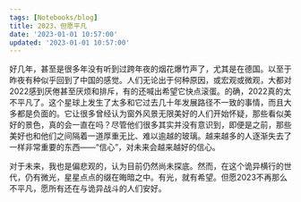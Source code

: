 ```yaml
---
tags: [Notebooks/blog]
title: 2023，但愿平凡
date: '2023-01-01 10:57:00'
updated: '2023-01-01 10:57:00'
---
```


好几年，甚至是很多年没有听到过跨年夜的烟花爆竹声了，尤其是在德国。以至于昨夜有种似乎回到了中国的感觉。人们无论出于何种原因，或宏观或微观，大都对2022感到厌倦甚至厌烦和排斥，有的还喊出希望它快点滚蛋。的确，2022真的太不平凡了。这个星球上发生了太多和它过去几十年发展路径不一致的事情，而且大多都是负面的。它让很多曾经认为窗外风景无限美好的人们开始怀疑，那些看似美好的景色，真的会一直在吗？尽管他们很多其实并没有意识到，即便是之前，那些美好也和他们之间隔着一道厚重无比、难以逾越的玻璃。越来越多的人逐渐失去了一样非常重要的东西——“信心”，对未来会越来越好的信心。

对于未来，我也是偏悲观的，认为目前仍然尚未探底。然而，在这个诡异横行的世代，仍有微光，星星点点的缀在晦暗之中。有光，就有希望。但愿2023不再那么不平凡，愿所有还在与诡异战斗的人们安好。